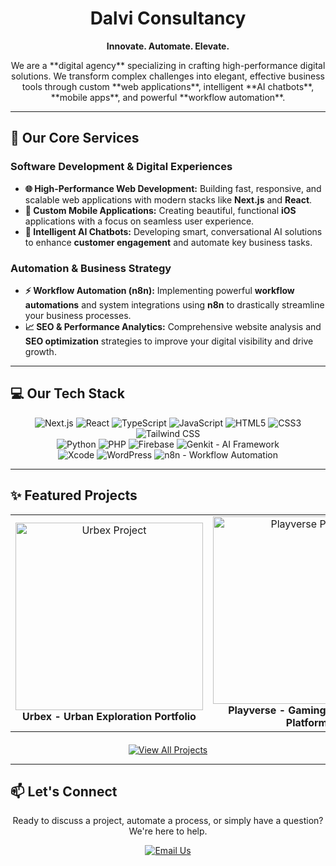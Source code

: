 <div align="center">

# Dalvi Consultancy

**Innovate. Automate. Elevate.**

<p>
  We are a **digital agency** specializing in crafting high-performance digital solutions. We transform complex challenges into elegant, effective business tools through custom **web applications**, intelligent **AI chatbots**, **mobile apps**, and powerful **workflow automation**.
</p>

</div>

---

## 🚀 Our Core Services

### Software Development & Digital Experiences
* **🌐 High-Performance Web Development:** Building fast, responsive, and scalable web applications with modern stacks like **Next.js** and **React**.
* **📱 Custom Mobile Applications:** Creating beautiful, functional **iOS** applications with a focus on seamless user experience.
* **🤖 Intelligent AI Chatbots:** Developing smart, conversational AI solutions to enhance **customer engagement** and automate key business tasks.

### Automation & Business Strategy
* **⚡ Workflow Automation (n8n):** Implementing powerful **workflow automations** and system integrations using **n8n** to drastically streamline your business processes.
* **📈 SEO & Performance Analytics:** Comprehensive website analysis and **SEO optimization** strategies to improve your digital visibility and drive growth.

---

## 💻 Our Tech Stack

<div align="center">
  <img src="https://img.shields.io/badge/Next.js-000000?style=for-the-badge&logo=nextdotjs&logoColor=white" alt="Next.js"/>
  <img src="https://img.shields.io/badge/React-20232A?style=for-the-badge&logo=react&logoColor=61DAFB" alt="React"/>
  <img src="https://img.shields.io/badge/TypeScript-007ACC?style=for-the-badge&logo=typescript&logoColor=white" alt="TypeScript"/>
  <img src="https://img.shields.io/badge/JavaScript-F7DF1E?style=for-the-badge&logo=javascript&logoColor=black" alt="JavaScript"/>
  <img src="https://img.shields.io/badge/HTML5-E34F26?style=for-the-badge&logo=html5&logoColor=white" alt="HTML5"/>
  <img src="https://img.shields.io/badge/CSS3-1572B6?style=for-the-badge&logo=css3&logoColor=white" alt="CSS3"/>
  <img src="https://img.shields.io/badge/Tailwind_CSS-38B2AC?style=for-the-badge&logo=tailwind-css&logoColor=white" alt="Tailwind CSS"/>
  <br/>
  <img src="https://img.shields.io/badge/Python-3776AB?style=for-the-badge&logo=python&logoColor=white" alt="Python"/>
  <img src="https://img.shields.io/badge/PHP-777BB4?style=for-the-badge&logo=php&logoColor=white" alt="PHP"/>
  <img src="https://img.shields.io/badge/Firebase-FFCA28?style=for-the-badge&logo=firebase&logoColor=black" alt="Firebase"/>
  <img src="https://img.shields.io/badge/Genkit-F8A036?style=for-the-badge&logo=google-cloud&logoColor=white" alt="Genkit - AI Framework"/>
  <br/>
  <img src="https://img.shields.io/badge/Xcode-147EFB?style=for-the-badge&logo=xcode&logoColor=white" alt="Xcode"/>
  <img src="https://img.shields.io/badge/WordPress-21759B?style=for-the-badge&logo=wordpress&logoColor=white" alt="WordPress"/>
  <img src="https://img.shields.io/badge/n8n-00C389?style=for-the-badge&logo=n8n&logoColor=white" alt="n8n - Workflow Automation"/>
</div>

---

## ✨ Featured Projects

<table width="100%">
  <tr>
    <td width="33%" align="center">
      <a href="https://dalviconsultancy.github.io/urbex">
        <img src="https://raw.githubusercontent.com/DalviConsultancy/dalviconsultancy/main/public/images/Urbex.png" alt="Urbex Project" width="300"/>
      </a>
      <br />
      <b>Urbex - Urban Exploration Portfolio</b>
    </td>
    <td width="33%" align="center">
      <a href="https://dalviconsultancy.github.io/playverse">
        <img src="https://raw.githubusercontent.com/DalviConsultancy/dalviconsultancy/main/public/images/Playverse.png" alt="Playverse Project" width="300"/>
      </a>
      <br />
      <b>Playverse - Gaming Community Platform</b>
    </td>
    <td width="33%" align="center">
      <a href="https://dalviconsultancy.github.io/dalvi-group">
        <img src="https://raw.githubusercontent.com/DalviConsultancy/dalviconsultancy/main/public/images/dalvi-group.png" alt="Dalvi Group Project" width="300"/>
      </a>
      <br />
      <b>Dalvi Group - Corporate Solutions</b>
    </td>
  </tr>
</table>

<div align="center" style="margin-top: 20px;">
  <a href="https://dalviconsultancy.github.io/">
    <img src="https://img.shields.io/badge/View_All_Projects-2EA44F?style=for-the-badge&logo=github&logoColor=white" alt="View All Projects"/>
  </a>
</div>

---

## 📫 Let's Connect

<div align="center">
  <p>Ready to discuss a project, automate a process, or simply have a question? We're here to help.</p>
  
  <a href="mailto:soham.dalviconsultancy@gmail.com">
    <img src="https://img.shields.io/badge/Email_Us-D14836?style=for-the-badge&logo=gmail&logoColor=white" alt="Email Us"/>
  </a>
</div>
